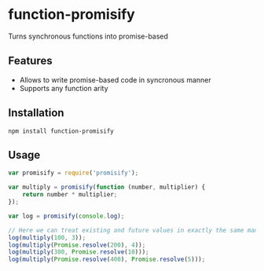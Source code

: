 # function-promisify
Turns synchronous functions into promise-based

## Features
- Allows to write promise-based code in syncronous manner
- Supports any function arity

## Installation

```
npm install function-promisify
```

## Usage

```javascript
var promisify = require('promisify');

var multiply = promisify(function (number, multiplier) {
    return number * multiplier;
});

var log = promisify(console.log);

// Here we can treat existing and future values in exactly the same manner
log(multiply(100, 3));
log(multiply(Promise.resolve(200), 4));
log(multiply(300, Promise.resolve(10)));
log(multiply(Promise.resolve(400), Promise.resolve(5)));
```